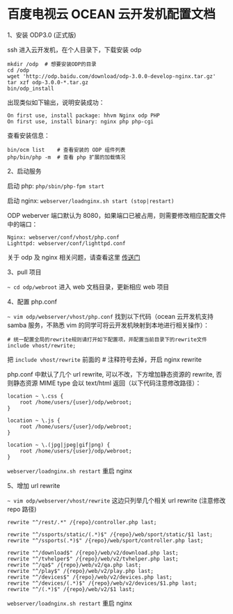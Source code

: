 # 百度电视云 OCEAN 云开发机配置文档

1、安装 ODP3.0 (正式版)

ssh 进入云开发机，在个人目录下，下载安装 odp

    mkdir /odp  # 想要安装ODP的目录
    cd /odp
    wget 'http://odp.baidu.com/download/odp-3.0.0-develop-nginx.tar.gz'
    tar xzf odp-3.0.0-*.tar.gz
    bin/odp_install

出现类似如下输出，说明安装成功：

    On first use, install package: hhvm Nginx odp PHP
    On first use, install binary: nginx php php-cgi

查看安装信息：

    bin/ocm list    # 查看安装的 ODP 组件列表
    php/bin/php -m  # 查看 php 扩展的加载情况


2、启动服务

启动 php: `php/sbin/php-fpm start`

启动 nginx: `webserver/loadnginx.sh start (stop|restart)`

ODP weberver 端口默认为 8080，如果端口已被占用，则需要修改相应配置文件中的端口：

    Nginx: webserver/conf/vhost/php.conf
    Lighttpd: webserver/conf/lighttpd.conf


关于 odp 及 nginx 相关问题，请查看这里 [传送门](http://man.baidu.com/inf/odp/#参考文档)

3、pull 项目

`~ cd odp/webroot` 进入 web 文档目录，更新相应 web 项目

4、配置 php.conf

`~ vim odp/webserver/vhost/php.conf` 找到以下代码（ocean 云开发机支持 samba 服务，不熟悉 vim 的同学可将云开发机映射到本地进行相关操作）：

    # 统一配置全局的rewrite规则请打开如下配置项，并配置当前目录下的rewrite文件
    include vhost/rewrite;

把 `include vhost/rewrite` 前面的 # 注释符号去掉，开启 nginx rewrite

php.conf 中默认了几个 url rewrite, 可以不改，下方增加静态资源的 rewrite, 否则静态资源 MIME type 会以 text/html 返回（以下代码注意修改路径）：

    location ~ \.css {
        root /home/users/{user}/odp/webroot;
    }

    location ~ \.js {
        root /home/users/{user}/odp/webroot;
    }

    location ~ \.(jpg|jpeg|gif|png) {
        root /home/users/{user}/odp/webroot;
    }

`webserver/loadnginx.sh restart` 重启 nginx


5、增加 url rewrite 

`~ vim odp/webserver/vhost/rewrite` 这边只列举几个相关 url rewrite (注意修改 repo 路径)

    rewrite "^/rest/.*" /{repo}/controller.php last;

    rewrite "^/ssports/static/(.*)$" /{repo}/web/sport/static/$1 last;
    rewrite "^/ssports(.*)$" /{repo}/web/sport/controller.php last;

    rewrite "^/download$" /{repo}/web/v2/download.php last;
    rewrite "^/tvhelper$" /{repo}/web/v2/tvhelper.php last;
    rewrite "^/qa$" /{repo}/web/v2/qa.php last;
    rewrite "^/play$" /{repo}/web/v2/play.php last;
    rewrite "^/devices$" /{repo}/web/v2/devices.php last;
    rewrite "^/devices/(.*)$" /{repo}/web/v2/devices/$1.php last;
    rewrite "^/(.*)$" /{repo}/web/v2/$1 last;

`webserver/loadnginx.sh restart` 重启 nginx

